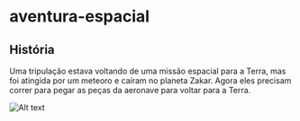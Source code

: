 # aventura-espacial

## História
Uma tripulação estava voltando de uma missão espacial para a Terra, mas foi atingida por um meteoro e caíram no planeta Zakar. Agora eles precisam correr para pegar as peças da aeronave para voltar para a Terra.


![Alt text](![image](https://user-images.githubusercontent.com/47840354/137405662-28e24366-54c4-4628-a1b4-ad2386bcce12.png) "Aventura Espacial")
